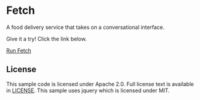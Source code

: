 # Fetch

  A food delivery service that takes on a conversational interface.


Give it a try! Click the link below.

[Run Fetch](http://fetch.mybluemix.net)

## License

  This sample code is licensed under Apache 2.0. Full license text is available in [LICENSE](LICENSE).
  This sample uses jquery which is licensed under MIT.
